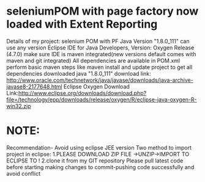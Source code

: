 # seleniumPOM with page factory now loaded with Extent Reporting
Details of my project:
selenium POM with PF
Java Version "1.8.0_111" can use any version
Eclipse IDE for Java Developers, Version: Oxygen Release (4.7.0)
make sure IDE is maven integrated(new versions default comes with maven and git integrated)
All dependencies are available in POM.xml
perform basic maven steps like maven install and update project to get all dependencies downloaded
java "1.8.0_111" download link: http://www.oracle.com/technetwork/java/javase/downloads/java-archive-javase8-2177648.html
Eclipse Oxygen Download Link:http://www.eclipse.org/downloads/download.php?file=/technology/epp/downloads/release/oxygen/R/eclipse-java-oxygen-R-win32.zip

# NOTE:
Recommendation- Avoid using eclipse JEE version
Two method to import project in eclipse:
1.PLEASE DOWNLOAD ZIP FILE ->UNZIP->IMPORT TO ECLIPSE TO !
2.clone it from my GIT repository
Please pull latest code before starting making changes to commit-pushing code successfully and avoid conflict
